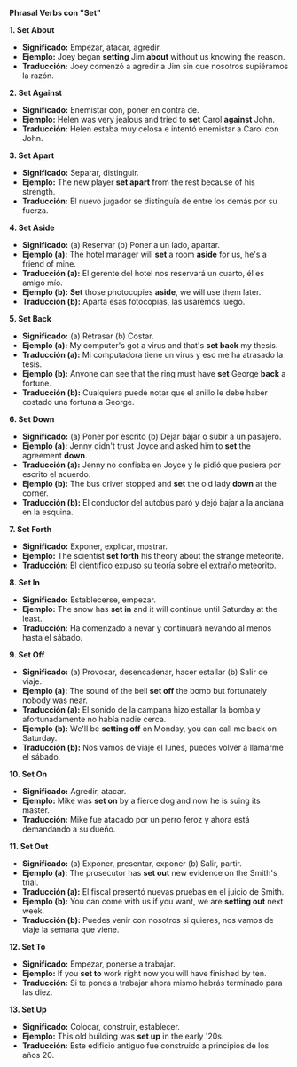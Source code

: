 

**Phrasal Verbs con "Set"**

**1. Set About**

*   **Significado:** Empezar, atacar, agredir.
*   **Ejemplo:** Joey began **setting** Jim **about** without us knowing the reason.
*   **Traducción:** Joey comenzó a agredir a Jim sin que nosotros supiéramos la razón.

**2. Set Against**

*   **Significado:** Enemistar con, poner en contra de.
*   **Ejemplo:** Helen was very jealous and tried to **set** Carol **against** John.
*   **Traducción:** Helen estaba muy celosa e intentó enemistar a Carol con John.

**3. Set Apart**

*   **Significado:** Separar, distinguir.
*   **Ejemplo:** The new player **set apart** from the rest because of his strength.
*   **Traducción:** El nuevo jugador se distinguía de entre los demás por su fuerza.

**4. Set Aside**

*   **Significado:** (a) Reservar (b) Poner a un lado, apartar.
*   **Ejemplo (a):** The hotel manager will **set** a room **aside** for us, he's a friend of mine.
*   **Traducción (a):** El gerente del hotel nos reservará un cuarto, él es amigo mío.
*   **Ejemplo (b):** **Set** those photocopies **aside**, we will use them later.
*   **Traducción (b):** Aparta esas fotocopias, las usaremos luego.

**5. Set Back**

*   **Significado:** (a) Retrasar (b) Costar.
*   **Ejemplo (a):** My computer's got a virus and that's **set back** my thesis.
*   **Traducción (a):** Mi computadora tiene un virus y eso me ha atrasado la tesis.
*   **Ejemplo (b):** Anyone can see that the ring must have **set** George **back** a fortune.
*   **Traducción (b):** Cualquiera puede notar que el anillo le debe haber costado una fortuna a George.

**6. Set Down**

*   **Significado:** (a) Poner por escrito (b) Dejar bajar o subir a un pasajero.
*   **Ejemplo (a):** Jenny didn't trust Joyce and asked him to **set** the agreement **down**.
*   **Traducción (a):** Jenny no confiaba en Joyce y le pidió que pusiera por escrito el acuerdo.
*   **Ejemplo (b):** The bus driver stopped and **set** the old lady **down** at the corner.
*   **Traducción (b):** El conductor del autobús paró y dejó bajar a la anciana en la esquina.

**7. Set Forth**

*   **Significado:** Exponer, explicar, mostrar.
*   **Ejemplo:** The scientist **set forth** his theory about the strange meteorite.
*   **Traducción:** El científico expuso su teoría sobre el extraño meteorito.

**8. Set In**

*   **Significado:** Establecerse, empezar.
*   **Ejemplo:** The snow has **set in** and it will continue until Saturday at the least.
*   **Traducción:** Ha comenzado a nevar y continuará nevando al menos hasta el sábado.

**9. Set Off**

*   **Significado:** (a) Provocar, desencadenar, hacer estallar (b) Salir de viaje.
*   **Ejemplo (a):** The sound of the bell **set off** the bomb but fortunately nobody was near.
*   **Traducción (a):** El sonido de la campana hizo estallar la bomba y afortunadamente no había nadie cerca.
*   **Ejemplo (b):** We'll be **setting off** on Monday, you can call me back on Saturday.
*   **Traducción (b):** Nos vamos de viaje el lunes, puedes volver a llamarme el sábado.

**10. Set On**

*   **Significado:** Agredir, atacar.
*   **Ejemplo:** Mike was **set on** by a fierce dog and now he is suing its master.
*   **Traducción:** Mike fue atacado por un perro feroz y ahora está demandando a su dueño.

**11. Set Out**

*   **Significado:** (a) Exponer, presentar, exponer (b) Salir, partir.
*   **Ejemplo (a):** The prosecutor has **set out** new evidence on the Smith's trial.
*   **Traducción (a):** El fiscal presentó nuevas pruebas en el juicio de Smith.
*   **Ejemplo (b):** You can come with us if you want, we are **setting out** next week.
*   **Traducción (b):** Puedes venir con nosotros si quieres, nos vamos de viaje la semana que viene.

**12. Set To**

*   **Significado:** Empezar, ponerse a trabajar.
*   **Ejemplo:** If you **set to** work right now you will have finished by ten.
*   **Traducción:** Si te pones a trabajar ahora mismo habrás terminado para las diez.

**13. Set Up**

*   **Significado:** Colocar, construir, establecer.
*   **Ejemplo:** This old building was **set up** in the early '20s.
*   **Traducción:** Este edificio antiguo fue construido a principios de los años 20.
